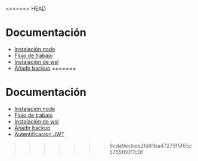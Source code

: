 <<<<<<< HEAD
# Documentación

* [Instalación node](../instalacion-node)
* [Flujo de trabajo](../flujo_de_trabajo)
* [Instalación de wsl](../instalacion_de_wsl)
* [Añadir backup](../anadir_backup)
=======
# Documentación

* [Instalación node](../instalacion-node)
* [Flujo de trabajo](../flujo_de_trabajo)
* [Instalación de wsl](../instalacion_de_wsl)
* [Añadir backup](../anadir_backup)
* [Autentificacion JWT](../autentificacion_jwt)

>>>>>>> 6cda9ecbee2fd41ba47279f5f65c5755f60f7c0f
